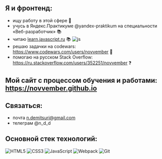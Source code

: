 ## Я и фронтенд:
- ищу работу в этой сфере 🔎
- учусь в Яндекс.Практикуме @yandex-praktikum на специальности «Веб-разработчик» 📚
- читаю [learn.javascript.ru](https://learn.javascript.ru) 📚 ![js](https://learn.javascript.ru/img/favicon/apple-touch-icon-precomposed.png)
- решаю задачки на codewars: https://www.codewars.com/users/novvember 🧩
- помогаю на русском Stack Overflow: https://ru.stackoverflow.com/users/352251/novvember ❓

## Мой сайт с процессом обучения и работами: https://novvember.github.io

## Связаться:
- почта n.demitsuri@gmail.com
- телеграм @n_d_d

## Основной стек технологий:
![HTML5](https://img.shields.io/badge/html5-%23E34F26.svg?style=for-the-badge&logo=html5&logoColor=white)
![CSS3](https://img.shields.io/badge/css3-%231572B6.svg?style=for-the-badge&logo=css3&logoColor=white)
![JavaScript](https://img.shields.io/badge/javascript-%23323330.svg?style=for-the-badge&logo=javascript&logoColor=%23F7DF1E)
![Webpack](https://img.shields.io/badge/webpack-%238DD6F9.svg?style=for-the-badge&logo=webpack&logoColor=black)
![Git](https://img.shields.io/badge/git-%23F05033.svg?style=for-the-badge&logo=git&logoColor=white) 

